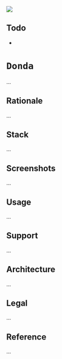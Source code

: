 [![](https://img.shields.io/badge/donda_1.0.0-passing-green)](https://github.com/gongahkia/donda/releases/tag/1.0.0) 

## Todo

* 

# `Donda`

...

## Rationale

...

## Stack

...

## Screenshots

...

## Usage

...

## Support

...

## Architecture

...

## Legal

...

## Reference

...